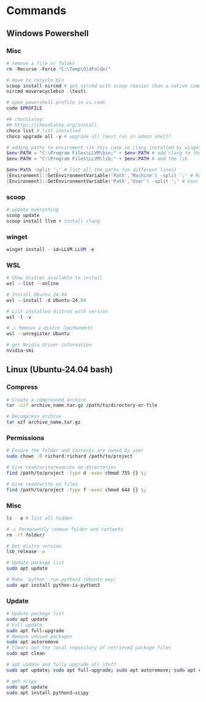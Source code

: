 # Commands

## Windows Powershell

### Misc

```powershell
# remove a file or folder
rm -Recurse -Force "C:\Temp\OldFolder"
```

```powershell
# move to recycle bin
scoop install nircmd # get nircmd with scoop (easier than a native command)
nircmd moverecyclebin .\test\
```

```powershell
# open powershell profile in vs.code
code $PROFILE
```

```powershell
## chocolatey:
## https://chocolatey.org/install
choco list # list installed
choco upgrade all -y # upgrade all (must run in admin shell)
```

```powershell
# adding paths to enviroment (in this case so clang installed by winget can be installed)
$env:PATH = "C:\Program Files\LLVM\bin;" + $env:PATH # add clang to the env so we can find it
$env:PATH = "C:\Program Files\LLVM\lib;" + $env:PATH # and the lib

$env:Path -split ';' # list all the paths (on different lines)
[Environment]::GetEnvironmentVariable('Path','Machine') -split ';' # Machine PATH entries
[Environment]::GetEnvironmentVariable('Path','User') -split ';' # User PATH entries 
```

### scoop

```powershell
# update everything
scoop update
scoop install llvm # install clang
```

### winget

```powershell
winget install --id=LLVM.LLVM -e
```

### WSL

```powershell
# Show distros available to install
wsl --list --online
```

```powershell
# Install Ubuntu 24.04
wsl --install -d Ubuntu-24.04
```

```powershell
# List installed distros with version
wsl -l -v
```

```powershell
# ⚠️ Remove a distro (permanent)
wsl --unregister Ubuntu
```

```powershell
# get Nvidia driver information
nvidia-smi
```

## Linux (Ubuntu-24.04 bash)

### Compress

```bash
# Create a compressed archive
tar -czf archive_name.tar.gz /path/to/directory-or-file
```

```bash
# Decompress archive
tar xzf archive_name.tar.gz
```

### Permissions

```bash
# Ensure the folder and contents are owned by user
sudo chown -R richard:richard /path/to/project 
```

```bash
# Give read/write/execute on directories
find /path/to/project -type d -exec chmod 755 {} \; 
```

```bash
# Give read/write on files
find /path/to/project -type f -exec chmod 644 {} \; 
```

### Misc

```bash
ls - a # list all hidden
```

```bash
# ⚠️ Permanently remove folder and contents
rm -rf folder/
```

```bash
# Get distro version
lsb_release -a
```

```bash
# Update package list
sudo apt update

# Make 'python' run python3 (Ubuntu way)
sudo apt install python-is-python3
```

### Update

```bash
# Update package list
sudo apt update 
# Full update
sudo apt full-upgrade 
# Remove unused packages
sudo apt autoremove
# Clears out the local repository of retrieved package files
sudo apt clean
```

```bash
# apt update and fully upgrade all stuff
sudo apt update; sudo apt full-upgrade; sudo apt autoremove; sudo apt clean
```

```bash
# get scipy
sudo apt update
sudo apt install python3-scipy
```